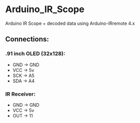 # Arduino_IR_Scope

Arduino IR Scope + decoded data using Arduino-IRremote 4.x

## Connections:

### .91 inch OLED (32x128):
- GND -> GND  
- VCC -> 5v  
- SCK -> A5  
- SDA -> A4  

### IR Receiver:
- GND -> GND  
- VCC -> 5v  
- OUT -> 11  
